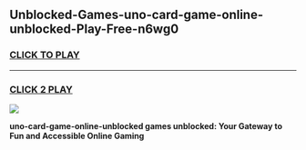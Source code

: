 
## Unblocked-Games-uno-card-game-online-unblocked-Play-Free-n6wg0
<h3>
<a href="https://premium76.site?title=uno-card-game-online-unblocked&ref=21A">CLICK TO PLAY</a></h3>
<hr>

<h3>
<a href="https://premium76.site?title=uno-card-game-online-unblocked&ref=21A">CLICK 2 PLAY</a>
  
</h3>

<a href="https://premium76.site?title=uno-card-game-online-unblocked&ref=21A"><img src="https://clearcache.store/games.png"></a>


**uno-card-game-online-unblocked games unblocked: Your Gateway to Fun and Accessible Online Gaming**

